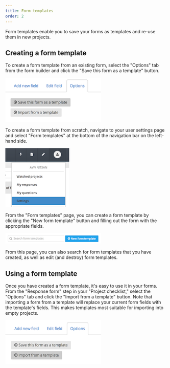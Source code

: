 ```yaml
---
title: Form templates
order: 2
---
```


Form templates enable you to save your forms as templates and re-use them in new projects.

## Creating a form template

To create a form template from an existing form, select the "Options" tab from the form builder and click the "Save this form as a template" button.

![save as template](../images/screenshot_save_as_template.png)

To create a form template from scratch, navigate to your user settings page and select "Form templates" at the bottom of the navigation bar on the left-hand side.

![user settings](../images/screenshot_user_settings.png)

From the "Form templates" page, you can create a form template by clicking the "New form template" button and filling out the form with the appropriate fields.

![create form template](../images/screenshot_create_form_template.png)

From this page, you can also search for form templates that you have created, as well as edit (and destroy) form templates.

## Using a form template

Once you have created a form template, it's easy to use it in your forms. From the "Response form" step in your "Project checklist," select the "Options" tab and click the "Import from a template" button. Note that importing a form from a template will replace your current form fields with the template's fields. This makes templates most suitable for importing into empty projects.

![import from template](../images/screenshot_import_from_template.png)
